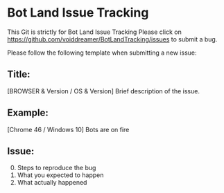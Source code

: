 Bot Land Issue Tracking
=======================

This Git is strictly for Bot Land Issue Tracking
Please click on https://github.com/voiddreamer/BotLandTracking/issues to submit a bug.

Please follow the following template when submitting a new issue:

Title:
------
[BROWSER & Version / OS & Version] Brief description of the issue.

Example:
--------
[Chrome 46 / Windows 10] Bots are on fire

Issue:
------
0. Steps to reproduce the bug
0. What you expected to happen
0. What actually happened


